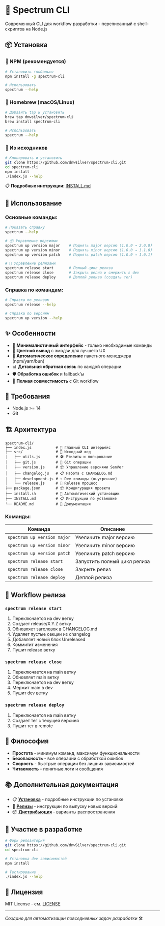 # 🚀 Spectrum CLI

Современный CLI для workflow разработки - переписанный с shell-скриптов на Node.js

## 📦 Установка

### 🌟 NPM (рекомендуется)

```bash
# Установить глобально
npm install -g spectrum-cli

# Использовать
spectrum --help
```

### 🍺 Homebrew (macOS/Linux)

```bash
# Добавить tap и установить
brew tap dnwsilver/spectrum-cli
brew install spectrum-cli

# Использовать
spectrum --help
```

### 🔧 Из исходников

```bash
# Клонировать и установить
git clone https://github.com/dnwsilver/spectrum-cli.git
cd spectrum-cli
npm install
./index.js --help
```

📋 **Подробные инструкции**: [INSTALL.md](./INSTALL.md)

## 🚀 Использование

### Основные команды:

```bash
# Показать справку
spectrum --help

# 📦 Управление версиями
spectrum up version major    # Поднять major версию (1.0.0 → 2.0.0)
spectrum up version minor    # Поднять minor версию (1.0.0 → 1.1.0)
spectrum up version patch    # Поднять patch версию (1.0.0 → 1.0.1)

# 🚀 Управление релизами
spectrum release start       # Полный цикл релиза
spectrum release close       # Закрыть релиз и смержить в dev
spectrum release deploy      # Деплой релиза (создать тег)
```

### Справка по командам:

```bash
# Справка по релизам
spectrum release --help

# Справка по версиям
spectrum up version --help
```

## ✨ Особенности

- 🎯 **Минималистичный интерфейс** - только необходимые команды
- 🎨 **Цветной вывод** с эмодзи для лучшего UX
- 🔄 **Автоматическое определение** пакетного менеджера (npm/yarn/bun)
- 📊 **Детальная обратная связь** по каждой операции
- 🛡️ **Обработка ошибок** и fallback'ы
- 🚀 **Полная совместимость** с Git workflow

## 🔧 Требования

- Node.js >= 14
- Git

## 🏗️ Архитектура

```
spectrum-cli/
├── index.js           # 🚀 Главный CLI интерфейс
├── src/               # 📁 Исходный код
│   ├── utils.js       # 🛠️ Утилиты и логирование
│   ├── git.js         # 📝 Git операции
│   ├── version.js     # 📦 Управление версиями SemVer
│   ├── changelog.js   # 📋 Работа с CHANGELOG.md
│   ├── development.js # ⚡ Dev команды (внутренние)
│   └── release.js     # 🚀 Release процесс
├── package.json       # 📦 Конфигурация проекта
├── install.sh         # 🔧 Автоматический установщик
├── INSTALL.md         # 📋 Инструкции по установке
└── README.md          # 📖 Документация
```

### Команды:

| Команда                     | Описание                     |
| --------------------------- | ---------------------------- |
| `spectrum up version major` | Увеличить major версию       |
| `spectrum up version minor` | Увеличить minor версию       |
| `spectrum up version patch` | Увеличить patch версию       |
| `spectrum release start`    | Запустить полный цикл релиза |
| `spectrum release close`    | Закрыть релиз                |
| `spectrum release deploy`   | Деплой релиза                |

## 🔄 Workflow релиза

### `spectrum release start`

1. Переключается на dev ветку
2. Создает release/X.Y.Z ветку
3. Обновляет заголовок в CHANGELOG.md
4. Удаляет пустые секции из changelog
5. Добавляет новый блок Unreleased
6. Коммитит изменения
7. Пушит release ветку

### `spectrum release close`

1. Переключается на main ветку
2. Обновляет main ветку
3. Переключается на dev ветку
4. Мержит main в dev
5. Пушит dev ветку

### `spectrum release deploy`

1. Переключается на main ветку
2. Создает тег с текущей версией
3. Пушит тег в remote

## 🎯 Философия

- **Простота** - минимум команд, максимум функциональности
- **Безопасность** - все операции с обработкой ошибок
- **Скорость** - быстрые операции без лишних зависимостей
- **Читаемость** - понятные логи и сообщения

## 📚 Дополнительная документация

- 📋 **[Установка](./INSTALL.md)** - подробные инструкции по установке
- 🚀 **[Релизы](./RELEASE.md)** - инструкции по выпуску новых версий
- 📦 **[Дистрибьюция](./DISTRIBUTION.md)** - варианты распространения

## 🤝 Участие в разработке

```bash
# Форк репозитория
git clone https://github.com/dnwSilver/spectrum-cli.git
cd spectrum-cli

# Установка dev зависимостей
npm install

# Тестирование
./index.js --help
```

## 📄 Лицензия

MIT License - см. [LICENSE](./LICENSE)

---

_Создано для автоматизации повседневных задач разработки_ 🛠️
